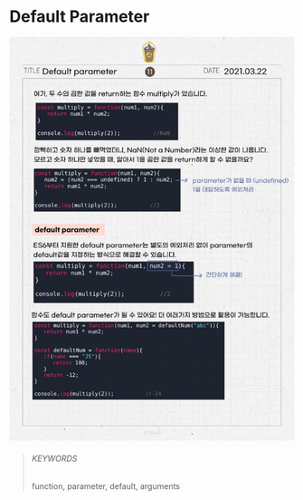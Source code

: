 # Default Parameter

![11](images/11.jpg)

> ###### KEYWORDS
>
> function, parameter, default, arguments
